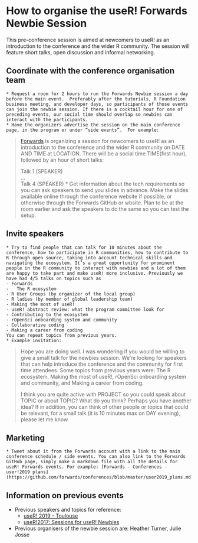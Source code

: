 # How to organise the useR! Forwards Newbie Session

This pre-conference session is aimed at newcomers to useR! as an introduction to the conference and the wider R community. The session will feature short talks, open discussion and informal networking. 

## Coordinate with the conference organisation team

	* Request a room for 2 hours to run the Forwards Newbie session a day before the main event.  Preferably after the tutorials, R Foundation business meeting, and developer days, so participants of those events can join the newbie session. If there is a cocktail hour for one of preceding events, our social time should overlap so newbies can interact with the participants.
	* Have the organizers advertise the session on the main conference page, in the program or under “side events”.  For example:
> 	[Forwards](forwards.github.io) is organizing a session for newcomers to useR! as an introduction to the conference and the wider R community on DATE AND TIME at LOCATION. There will be a social time TIME(first hour), followed by an hour of short talks:
> 	
>   Talk 1 (SPEAKER)  
>   ...  
>   Talk 4 (SPEAKER)
	* Get information about the tech requirements so you can ask speakers to send you slides in advance. Make the slides available online through the conference website if possible, or otherwise through the Forwards GitHub or wbsite. Plan to be at the room earlier and ask the speakers to do the same so you can test the setup.
	
## Invite speakers
	* Try to find people that can talk for 10 minutes about the conference, how to participate in R communities, how to contribute to R through open source, taking into account technical skills and navigating the ecosystem. It’s a great opportunity for prominent people in the R community to interact with newbies and a lot of them are happy to take part and make useR! more inclusive. Previously we have had 4/5 talks on topics such as
    - Forwards 
    -	The R ecosystem
    - R User Groups (by organizer of the local group)  
    - R ladies (by member of global leadership team)
    - Making the most of useR!
    - useR! abstract review: what the program committee look for
    - Contributing to the ecosystem
    - rOpenSci onboarding system and community
    - Collaborative coding
    - Making a career from coding
    You can repeat topics from previous years. 
	* Example invitation:
> 	Hope you are doing well. 
> 	I was wondering if you would be willing to give a small talk for the newbies session. We’re looking for speakers that can help introduce the conference and the community for first time attendees. 
> 	Some topics from previous years were: The R ecosystem, Making the most of useR!, rOpenSci onboarding system and community, and Making a career from coding.
> 	
> 	I think you are quite active with PROJECT so you could speak about TOPIC or about TOPIC? What do you think? Perhaps you have another idea? 
> 	If in addition, you can think of other people or topics that could be relevant, for a small talk (it is 10 minutes max on DAY evening), please let me know. 

## Marketing
	* Tweet about it from the Forwards account with a link to the main conference schedule / side events. You can also link to the Forwards GitHub page, simply make a markdown file with all the details for useR! Forwards events. For example: [Forwards - Conferences - user!2019 plans](https://github.com/forwards/conferences/blob/master/user2019_plans.md)

## Information on previous events

* Previous speakers and topics for reference:  
  * [useR! 2019 - Toulouse](http://www.user2019.fr/side/)
  * [useR!2017: Sessions for useR! Newbies](https://user2017.sched.com/event/Avzo/sessions-for-user-newbies) 
* Previous organisers of the newbie session are: Heather Turner, Julie Josse